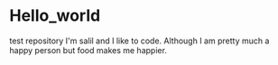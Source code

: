 # Hello_world
test repository
I'm salil and I like to code.
Although I am pretty much a happy person but food makes me happier.
